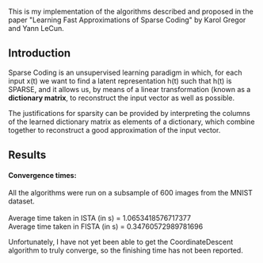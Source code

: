 This is my implementation of the algorithms described and proposed in the paper "Learning Fast Approximations of Sparse Coding" by Karol Gregor and Yann LeCun. 

## Introduction
Sparse Coding is an unsupervised learning paradigm in which, for each input x(t) 
we want to find a latent representation h(t) such that h(t) is SPARSE, and it allows us, by 
means of a linear transformation (known as a **dictionary matrix**, to reconstruct the input vector as well as possible.

The justifications for sparsity can be provided by interpreting the columns of the learned
dictionary matrix as elements of a dictionary, which combine together to reconstruct
a good approximation of the input vector.
## Results
#### Convergence times:
All the algorithms were run on a subsample of 600 images from the MNIST dataset.\
\
Average time taken in ISTA (in s) = 1.0653418576717377 \
Average time taken in FISTA (in s) = 0.34760572989781696 

Unfortunately, I have not yet been able to get the CoordinateDescent algorithm to truly converge, so the finishing time has not been reported.
